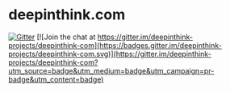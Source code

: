 # deepinthink.com
[![Gitter](https://badges.gitter.im/deepinthink-projects/deepinthink-com.svg)](https://gitter.im/deepinthink-projects/deepinthink-com?utm_source=badge&utm_medium=badge&utm_campaign=pr-badge) [![Join the chat at https://gitter.im/deepinthink-projects/deepinthink-com](https://badges.gitter.im/deepinthink-projects/deepinthink-com.svg)](https://gitter.im/deepinthink-projects/deepinthink-com?utm_source=badge&utm_medium=badge&utm_campaign=pr-badge&utm_content=badge)
